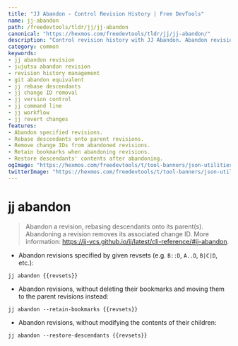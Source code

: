 ```yaml
---
title: "JJ Abandon - Control Revision History | Free DevTools"
name: jj-abandon
path: /freedevtools/tldr/jj/jj-abandon
canonical: "https://hexmos.com/freedevtools/tldr/jj/jj-abandon/"
description: "Control revision history with JJ Abandon. Abandon revisions, rebase descendants, and manage change IDs effectively. Free online tool, no registration required."
category: common
keywords:
- jj abandon revision
- jujutsu abandon revision
- revision history management
- git abandon equivalent
- jj rebase descendants
- jj change ID removal
- jj version control
- jj command line
- jj workflow
- jj revert changes
features:
- Abandon specified revisions.
- Rebase descendants onto parent revisions.
- Remove change IDs from abandoned revisions.
- Retain bookmarks when abandoning revisions.
- Restore descendants' contents after abandoning.
ogImage: "https://hexmos.com/freedevtools/t/tool-banners/json-utilities-banner.png"
twitterImage: "https://hexmos.com/freedevtools/t/tool-banners/json-utilities-banner.png"
---
```


# jj abandon

> Abandon a revision, rebasing descendants onto its parent(s).
> Abandoning a revision removes its associated change ID.
> More information: <https://jj-vcs.github.io/jj/latest/cli-reference/#jj-abandon>.

- Abandon revisions specified by given revsets (e.g. `B::D`, `A..D`, `B|C|D`, etc.):

`jj abandon {{revsets}}`

- Abandon revisions, without deleting their bookmarks and moving them to the parent revisions instead:

`jj abandon --retain-bookmarks {{revsets}}`

- Abandon revisions, without modifying the contents of their children:

`jj abandon --restore-descendants {{revsets}}`
